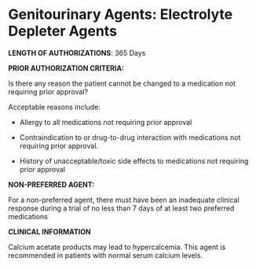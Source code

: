 # Genitourinary Agents: Electrolyte Depleter Agents

**LENGTH OF AUTHORIZATIONS**: 365 Days

**PRIOR AUTHORIZATION CRITERIA:**

Is there any reason the patient cannot be changed to a medication not requiring prior approval?

Acceptable reasons include:

- Allergy to all medications not requiring prior approval

- Contraindication to or drug-to-drug interaction with medications not requiring prior approval.

- History of unacceptable/toxic side effects to medications not requiring prior approval

**NON-PREFERRED AGENT:**

For a non-preferred agent, there must have been an inadequate clinical response during a trial of no less than 7 days of at least two preferred medications

**CLINICAL INFORMATION**

Calcium acetate products may lead to hypercalcemia. This agent is recommended in patients with normal serum calcium levels.
